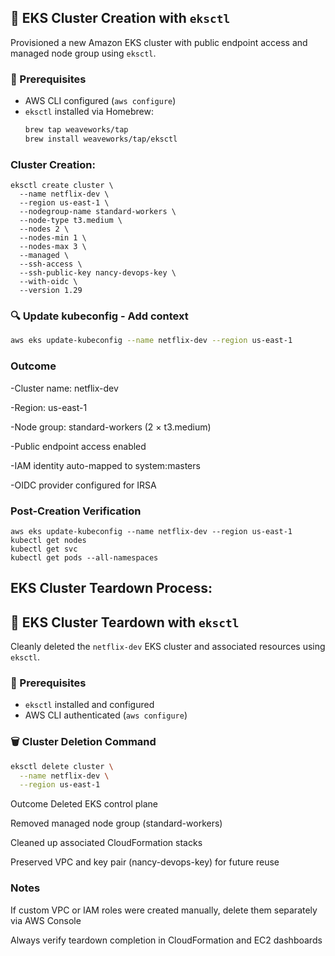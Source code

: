 ## 🚀 EKS Cluster Creation with `eksctl`

Provisioned a new Amazon EKS cluster with public endpoint access and managed node group using `eksctl`.

### 🔧 Prerequisites
- AWS CLI configured (`aws configure`)
- `eksctl` installed via Homebrew:
  ```bash
  brew tap weaveworks/tap
  brew install weaveworks/tap/eksctl

### Cluster Creation:

```
eksctl create cluster \
  --name netflix-dev \
  --region us-east-1 \
  --nodegroup-name standard-workers \
  --node-type t3.medium \
  --nodes 2 \
  --nodes-min 1 \
  --nodes-max 3 \
  --managed \
  --ssh-access \
  --ssh-public-key nancy-devops-key \
  --with-oidc \
  --version 1.29
```
### 🔍  Update kubeconfig - Add context
```bash
aws eks update-kubeconfig --name netflix-dev --region us-east-1
```

### Outcome
 -Cluster name: netflix-dev

 -Region: us-east-1

-Node group: standard-workers (2 × t3.medium)

-Public endpoint access enabled

-IAM identity auto-mapped to system:masters

-OIDC provider configured for IRSA

### Post-Creation Verification
```
aws eks update-kubeconfig --name netflix-dev --region us-east-1
kubectl get nodes
kubectl get svc
kubectl get pods --all-namespaces
```

## EKS Cluster Teardown Process: 
## 🧹 EKS Cluster Teardown with `eksctl`

Cleanly deleted the `netflix-dev` EKS cluster and associated resources using `eksctl`.

### 🔧 Prerequisites
- `eksctl` installed and configured
- AWS CLI authenticated (`aws configure`)

### 🗑️ Cluster Deletion Command
```bash
eksctl delete cluster \
  --name netflix-dev \
  --region us-east-1
```

Outcome
Deleted EKS control plane

Removed managed node group (standard-workers)

Cleaned up associated CloudFormation stacks

Preserved VPC and key pair (nancy-devops-key) for future reuse

### Notes
If custom VPC or IAM roles were created manually, delete them separately via AWS Console

Always verify teardown completion in CloudFormation and EC2 dashboards

